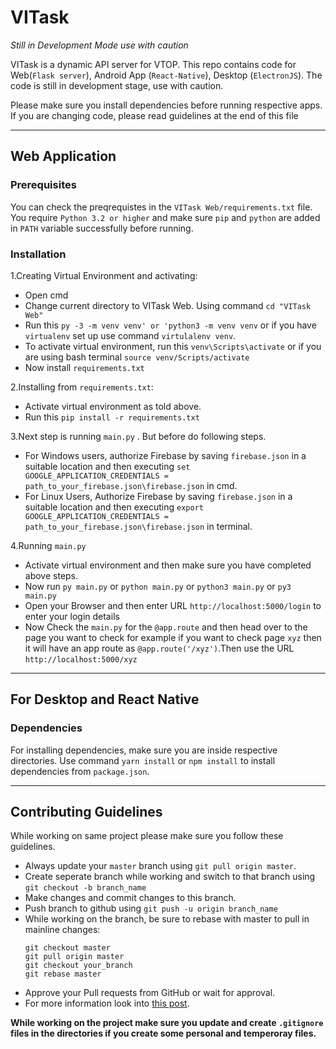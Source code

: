 # VITask
_Still in Development Mode use with caution_

VITask is a dynamic API server for VTOP. This repo contains code for Web(`Flask server`), Android App (`React-Native`), Desktop (`ElectronJS`). The code is still in development stage, use with caution.

Please make sure you install dependencies before running respective apps. If you are changing code, please read guidelines at the end of this file

---

## Web Application

### Prerequisites
You can check the preqrequistes in the `VITask Web/requirements.txt` file. You require `Python 3.2 or higher` and make sure `pip` and `python` are added in `PATH` variable successfully before running.

### Installation

1.Creating Virtual Environment and activating:
* Open cmd
* Change current directory to VITask Web. Using command `cd "VITask Web"`
* Run this `py -3 -m venv venv' or 'python3 -m venv venv` or if you have `virtualenv` set up use command `virtulalenv venv`.
* To activate virtual environment, run this `venv\Scripts\activate` or if you are using bash terminal `source venv/Scripts/activate`
* Now install `requirements.txt`
    
2.Installing from `requirements.txt`:
* Activate virtual environment as told above.
* Run this `pip install -r requirements.txt`
     
3.Next step is running `main.py` . But before do following steps.

* For Windows users, authorize Firebase by saving `firebase.json` in a suitable location and then executing `set GOOGLE_APPLICATION_CREDENTIALS = path_to_your_firebase.json\firebase.json` in cmd.
* For Linux Users, Authorize Firebase by saving `firebase.json` in a suitable location and then executing `export GOOGLE_APPLICATION_CREDENTIALS = path_to_your_firebase.json\firebase.json` in terminal.
    
4.Running `main.py`

* Activate virtual environment and then make sure you have completed above steps.
* Now run `py main.py` or `python main.py` or `python3 main.py` or `py3 main.py`
* Open your Browser and then enter URL `http://localhost:5000/login` to enter your login details
* Now Check the `main.py` for the `@app.route` and then head over to the page you want to check for example if you want to check page `xyz`    then it will have an app route as `@app.route('/xyz')`.Then use the URL `http://localhost:5000/xyz`

---
## For Desktop and React Native

### Dependencies
For installing dependencies, make sure you are inside respective directories. Use command `yarn install` or `npm install` to install dependencies from `package.json`.

---
## Contributing Guidelines
While working on same project please make sure you follow these guidelines.

* Always update your `master` branch using `git pull origin master`.
* Create seperate branch while working and switch to that branch using `git checkout -b branch_name`
* Make changes and commit changes to this branch.
* Push branch to github using `git push -u origin branch_name`
* While working on the branch, be sure to rebase with master to pull in mainline changes:
  ```
  git checkout master
  git pull origin master
  git checkout your_branch
  git rebase master
* Approve your Pull requests from GitHub or wait for approval.
* For more information look into [this post](https://github.com/codepath/android_guides/wiki/Collaborating-on-Projects-with-Git).

**While working on the project make sure you update and create `.gitignore` files in the directories if you create some personal and temperoray files.**
